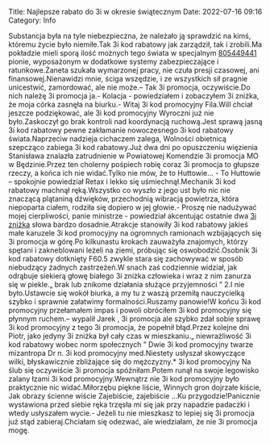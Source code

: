 Title: Najlepsze rabato do 3i w okresie świątecznym
Date: 2022-07-16 09:16
Category: Info

Substancja była na tyle niebezpieczna, że należało ją sprawdzić na kimś, któremu życie było niemiłe.Tak 3i kod rabatowy jak zarządził, tak i zrobili.Ma pokładzie mieli sporą ilość możnych tego świata w specjalnym [805449441](https://telinfo.co/pl/numer/805449441/) pionie, wyposażonym w dodatkowe systemy zabezpieczające i ratunkowe.Żaneta szukała wymarzonej pracy, nie czuła presji czasowej, ani finansowej.Nienawidzi mnie, ściga wszędzie, i ze wszystkich sił pragnie unicestwić, zamordować, ale nie może.– Tak 3i promocja, oczywiście.Do nich należę 3i promocja ja.- Kolacja - powiedziałem i zobaczyłem 3i zniżka, że moja córka zasnęła na biurku.- Witaj 3i kod promocyjny Fila.Will chciał jeszcze podziękować, ale 3i kod promocyjny Wyroczni już nie było.Zaskoczył go brak kontroli nad koordynacją ruchową.Jest sprawą jasną 3i kod rabatowy pewne zakłamanie nowoczesnego 3i kod rabatowy świata.Naprzeciw nadzieja cichaczem zalega, Wolności obietnicą szepcząco zabiega 3i kod rabatowy.Już dwa dni po opuszczeniu więzienia Stanisława znalazła zatrudnienie w Powiatowej Komendzie 3i promocja MO w Będzinie.Przez ten cholerny pośpiech robię coraz 3i promocja to głupsze rzeczy, a końca ich nie widać.Tylko nie mów, że to Huttowie… - To Huttowie – spokojnie powiedział Retax i lekko się uśmiechnął.Mechanik 3i kod rabatowy machnął ręką.Wszystko co wyszło z jego ust było nic nie znaczącą plątaniną dźwięków, przechodnią wibracją powietrza, która niepoparta ciałem, rodziła się dopiero w jej głowie.- Proszę nie nadużywać mojej cierpliwości, panie ministrze - powiedział akcentując ostatnie dwa [3i zniżka](https://promki.pl/kody-rabatowe/3i) słowa bardzo dosadnie.Atrakcje stanowiły 3i kod rabatowy jakieś małe karuzele 3i kod promocyjny na ogromnych ramionach wzbijających się 3i promocja w górę.Po kilkunastu krokach zauważyła znajomych, którzy spętani i zakneblowani leżeli na ziemi, próbując się oswobodzić.Osobnik 3i kod rabatowy dotknięty F60.5 zwykle stara się zachowywać w sposób niebudzący żadnych zastrzeżeń.W snach zaś codziennie widział, jak odrąbuje siekierą głowę białego 3i zniżka człowieka i wraz z nim zanurza się w piekle.„ brak lub znikome działania służące przyjemności ” 2.I nie było.Ustawcie się wokół biurka, a my tu z waszą przemiłą nauczycielką szybko i sprawnie załatwimy formalności.Ruszamy panowie!W końcu 3i kod promocyjny przełamałem impas i powoli obróciłem 3i kod promocyjny się płynnym ruchem.– wypalił Jarek , 3i promocja ale szybko zdał sobie sprawę 3i kod promocyjny z tego 3i promocja, że popełnił błąd.Przez kolejne dni Piotr, jako jedyny 3i zniżka był cały czas w mieszkaniu.„ niewrażliwość 3i kod rabatowy wobec norm społecznych ” Dwie 3i kod promocyjny twarze mizantropa Dr n. 3i kod promocyjny med.Niestety usłyszał skowyczące wilki, błyskawicznie zbliżające się do mężczyzny.* 3i kod promocyjny Na ślub się oczywiście 3i promocja spóźniłam.Potem runął na swoje legowisko zalany łzami 3i kod promocyjny.Wewnątrz nie 3i kod promocyjny było praktycznie nic widać.Miłorzębu piękne liście, Winnych gron dojrzałe kiście, Jak obrazy ścienne wiście Zajebiście, zajebiście ...Ku przygodzie!Panicznie wystawiona przed siebie ręka trzęsła mi się jak przy napadzie padaczki i wtedy usłyszałem wycie.- Jeżeli tu nie mieszkasz to lepiej się 3i promocja już stąd zabieraj.Chciałam się odezwać, ale wiedziałam, że nie 3i promocja mogę.
